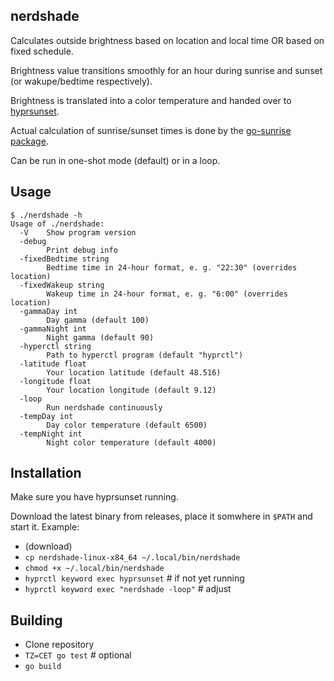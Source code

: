 ## nerdshade

Calculates outside brightness based on location and local time OR based on fixed schedule.

Brightness value transitions smoothly for an hour during sunrise and sunset (or wakupe/bedtime respectively).

Brightness is translated into a color temperature and handed over to [hyprsunset](https://github.com/hyprwm/hyprsunset).

Actual calculation of sunrise/sunset times is done by the [go-sunrise package](https://github.com/nathan-osman/go-sunrise).

Can be run in one-shot mode (default) or in a loop.

## Usage

```
$ ./nerdshade -h
Usage of ./nerdshade:
  -V    Show program version
  -debug
        Print debug info
  -fixedBedtime string
        Bedtime time in 24-hour format, e. g. "22:30" (overrides location)
  -fixedWakeup string
        Wakeup time in 24-hour format, e. g. "6:00" (overrides location)
  -gammaDay int
        Day gamma (default 100)
  -gammaNight int
        Night gamma (default 90)
  -hyperctl string
        Path to hyperctl program (default "hyprctl")
  -latitude float
        Your location latitude (default 48.516)
  -longitude float
        Your location longitude (default 9.12)
  -loop
        Run nerdshade continuously
  -tempDay int
        Day color temperature (default 6500)
  -tempNight int
        Night color temperature (default 4000)
```

## Installation

Make sure you have hyprsunset running.

Download the latest binary from releases, place it somwhere in `$PATH` and start it. Example:

- (download)
- `cp nerdshade-linux-x84_64 ~/.local/bin/nerdshade`
- `chmod +x ~/.local/bin/nerdshade`
- `hyprctl keyword exec hyprsunset`    # if not yet running
- `hyprctl keyword exec "nerdshade -loop"` # adjust

## Building

- Clone repository
- `TZ=CET go test` # optional
- `go build`
